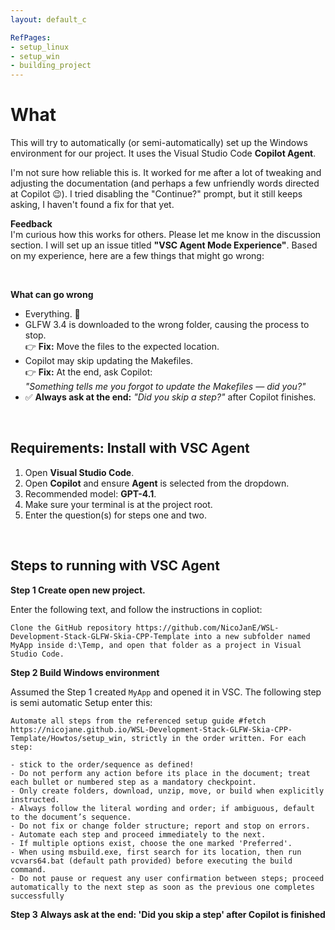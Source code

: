 ```yaml
---
layout: default_c

RefPages:
- setup_linux
- setup_win
- building_project
--- 
```


# What 
This will try to automatically (or semi-automatically) set up the Windows environment for our project. It uses the Visual Studio Code **Copilot Agent**.

I'm not sure how reliable this is. It worked for me after a lot of tweaking and adjusting the documentation (and perhaps a few unfriendly words directed at Copilot 😉). I tried disabling the "Continue?" prompt, but it still keeps asking,  I haven't found a fix for that yet.


**Feedback**  
I'm curious how this works for others. Please let me know in the discussion section. I will set up an issue titled **"VSC Agent Mode Experience"**. Based on my experience, here are a few things that might go wrong:

<br>

**What can go wrong**
- Everything. 🙂
- GLFW 3.4 is downloaded to the wrong folder, causing the process to stop.  
  👉 **Fix:** Move the files to the expected location.
- Copilot may skip updating the Makefiles.  
  👉 **Fix:** At the end, ask Copilot:  
  *"Something tells me you forgot to update the Makefiles — did you?"*
- ✅ **Always ask at the end:** *"Did you skip a step?"* after Copilot finishes.

<br>

## Requirements: Install with VSC Agent

1. Open **Visual Studio Code**.
2. Open **Copilot** and ensure **Agent** is selected from the dropdown.
3. Recommended model: **GPT-4.1**.
4. Make sure your terminal is at the project root.
5. Enter the question(s) for steps one and two.

<br>

## Steps to running with VSC Agent

**Step 1 Create open new project.**

Enter the following text, and follow the instructions in copliot:

```
Clone the GitHub repository https://github.com/NicoJanE/WSL-Development-Stack-GLFW-Skia-CPP-Template into a new subfolder named MyApp inside d:\Temp, and open that folder as a project in Visual Studio Code.
```

**Step 2 Build Windows environment**

Assumed the Step 1 created `MyApp` and opened it in VSC.
The following step is semi automatic Setup enter this:

```
Automate all steps from the referenced setup guide #fetch https://nicojane.github.io/WSL-Development-Stack-GLFW-Skia-CPP-Template/Howtos/setup_win, strictly in the order written. For each step:

- stick to the order/sequence as defined!
- Do not perform any action before its place in the document; treat each bullet or numbered step as a mandatory checkpoint.
- Only create folders, download, unzip, move, or build when explicitly instructed.
- Always follow the literal wording and order; if ambiguous, default to the document’s sequence.
- Do not fix or change folder structure; report and stop on errors.
- Automate each step and proceed immediately to the next.
- If multiple options exist, choose the one marked 'Preferred'.
- When using msbuild.exe, first search for its location, then run vcvars64.bat (default path provided) before executing the build command.
- Do not pause or request any user confirmation between steps; proceed automatically to the next step as soon as the previous one completes successfully
```

**Step 3**
**Always ask at the end: 'Did you skip a step' after Copilot is finished**

